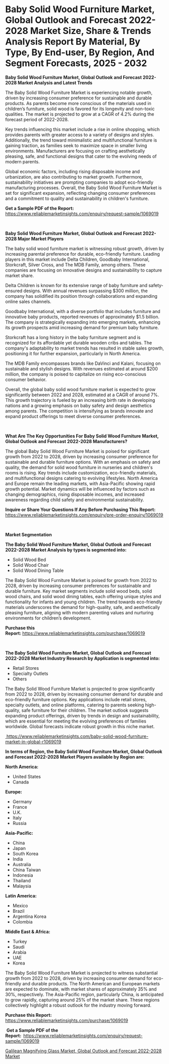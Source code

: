 <p><h1>Baby Solid Wood Furniture Market, Global Outlook and Forecast 2022-2028 Market Size, Share & Trends Analysis Report By Material, By Type, By End-user, By Region, And Segment Forecasts, 2025 - 2032</h1></p><p><strong>Baby Solid Wood Furniture Market, Global Outlook and Forecast 2022-2028 Market Analysis and Latest Trends</strong></p>
<p><p>The Baby Solid Wood Furniture Market is experiencing notable growth, driven by increasing consumer preference for sustainable and durable products. As parents become more conscious of the materials used in children’s furniture, solid wood is favored for its longevity and non-toxic qualities. The market is projected to grow at a CAGR of 4.2% during the forecast period of 2022-2028.</p><p>Key trends influencing this market include a rise in online shopping, which provides parents with greater access to a variety of designs and styles. Additionally, the trend toward minimalistic and multifunctional furniture is gaining traction, as families seek to maximize space in smaller living environments. Manufacturers are focusing on crafting aesthetically pleasing, safe, and functional designs that cater to the evolving needs of modern parents.</p><p>Global economic factors, including rising disposable income and urbanization, are also contributing to market growth. Furthermore, sustainability initiatives are prompting companies to adopt eco-friendly manufacturing processes. Overall, the Baby Solid Wood Furniture Market is set for significant expansion, reflecting changing consumer preferences and a commitment to quality and sustainability in children's furniture.</p></p>
<p><strong>Get a Sample PDF of the Report:&nbsp;</strong> <a href="https://www.reliablemarketinsights.com/enquiry/request-sample/1069019?utm_campaign=2218&utm_medium=2&utm_source=Github&utm_content=ia&utm_term=21032025&utm_id=baby-solid-wood-furniture-market-global-outlook-and-forecast-2022-2028">https://www.reliablemarketinsights.com/enquiry/request-sample/1069019</a></p>
<p>&nbsp;</p>
<p><strong>Baby Solid Wood Furniture Market, Global Outlook and Forecast 2022-2028 Major Market Players</strong></p>
<p><p>The baby solid wood furniture market is witnessing robust growth, driven by increasing parental preference for durable, eco-friendly furniture. Leading players in this market include Delta Children, Goodbaby International, Storkcraft, Silver Cross, and The MDB Family, among others. These companies are focusing on innovative designs and sustainability to capture market share.</p><p>Delta Children is known for its extensive range of baby furniture and safety-ensured designs. With annual revenues surpassing $300 million, the company has solidified its position through collaborations and expanding online sales channels.</p><p>Goodbaby International, with a diverse portfolio that includes furniture and innovative baby products, reported revenues of approximately $1.5 billion. The company is strategically expanding into emerging markets, enhancing its growth prospects amid increasing demand for premium baby furniture.</p><p>Storkcraft has a long history in the baby furniture segment and is recognized for its affordable yet durable wooden cribs and tables. The company's adaptability to market trends has resulted in stable sales growth, positioning it for further expansion, particularly in North America.</p><p>The MDB Family encompasses brands like DaVinci and Kalani, focusing on sustainable and stylish designs. With revenues estimated at around $200 million, the company is poised to capitalize on rising eco-conscious consumer behavior.</p><p>Overall, the global baby solid wood furniture market is expected to grow significantly between 2022 and 2028, estimated at a CAGR of around 7%. This growth trajectory is fueled by an increasing birth rate in developing nations and a growing emphasis on baby safety and design aesthetics among parents. The competition is intensifying as brands innovate and expand product offerings to meet diverse consumer preferences.</p></p>
<p>&nbsp;</p>
<p><strong>What Are The Key Opportunities For Baby Solid Wood Furniture Market, Global Outlook and Forecast 2022-2028 Manufacturers?</strong></p>
<p><p>The global Baby Solid Wood Furniture Market is poised for significant growth from 2022 to 2028, driven by increasing consumer preference for sustainable and durable furniture options. With an emphasis on safety and quality, the demand for solid wood furniture in nurseries and children's rooms is rising. Key trends include customization, eco-friendly materials, and multifunctional designs catering to evolving lifestyles. North America and Europe remain the leading markets, with Asia-Pacific showing rapid growth potential. Market dynamics will be influenced by factors such as changing demographics, rising disposable incomes, and increased awareness regarding child safety and environmental sustainability.</p></p>
<p><strong>Inquire or Share Your Questions If Any Before Purchasing This Report:</strong> <a href="https://www.reliablemarketinsights.com/enquiry/pre-order-enquiry/1069019?utm_campaign=2218&utm_medium=2&utm_source=Github&utm_content=ia&utm_term=21032025&utm_id=baby-solid-wood-furniture-market-global-outlook-and-forecast-2022-2028">https://www.reliablemarketinsights.com/enquiry/pre-order-enquiry/1069019</a></p>
<p>&nbsp;</p>
<p><strong>Market Segmentation</strong></p>
<p><strong>The Baby Solid Wood Furniture Market, Global Outlook and Forecast 2022-2028 Market Analysis by types is segmented into:</strong></p>
<p><ul><li>Solid Wood Bed</li><li>Solid Wood Chair</li><li>Solid Wood Dining Table</li></ul></p>
<p><p>The Baby Solid Wood Furniture Market is poised for growth from 2022 to 2028, driven by increasing consumer preferences for sustainable and durable furniture. Key market segments include solid wood beds, solid wood chairs, and solid wood dining tables, each offering unique styles and functionality for infants and young children. The trend towards eco-friendly materials underscores the demand for high-quality, safe, and aesthetically pleasing furniture, aligning with modern parenting values and nurturing environments for children’s development.</p></p>
<p><strong>Purchase this Report:&nbsp;</strong><a href="https://www.reliablemarketinsights.com/purchase/1069019?utm_campaign=2218&utm_medium=2&utm_source=Github&utm_content=ia&utm_term=21032025&utm_id=baby-solid-wood-furniture-market-global-outlook-and-forecast-2022-2028">https://www.reliablemarketinsights.com/purchase/1069019</a></p>
<p>&nbsp;</p>
<p><strong>The Baby Solid Wood Furniture Market, Global Outlook and Forecast 2022-2028 Market Industry Research by Application is segmented into:</strong></p>
<p><ul><li>Retail Stores</li><li>Specialty Outlets</li><li>Others</li></ul></p>
<p><p>The Baby Solid Wood Furniture Market is projected to grow significantly from 2022 to 2028, driven by increasing consumer demand for durable and eco-friendly furniture options. Key applications include retail stores, specialty outlets, and online platforms, catering to parents seeking high-quality, safe furniture for their children. The market outlook suggests expanding product offerings, driven by trends in design and sustainability, which are essential for meeting the evolving preferences of families worldwide. Global forecasts indicate robust growth in this niche market.</p></p>
<p><a href="https://www.reliablemarketinsights.com/baby-solid-wood-furniture-market-in-global-r1069019?utm_campaign=2218&utm_medium=2&utm_source=Github&utm_content=ia&utm_term=21032025&utm_id=baby-solid-wood-furniture-market-global-outlook-and-forecast-2022-2028">&nbsp;https://www.reliablemarketinsights.com/baby-solid-wood-furniture-market-in-global-r1069019</a></p>
<p><strong>In terms of Region, the Baby Solid Wood Furniture Market, Global Outlook and Forecast 2022-2028 Market Players available by Region are:</strong></p>
<p>
    <p> <strong> North America: </strong>
        <ul>
            <li>United States</li>
            <li>Canada</li>
        </ul>
        </p> 
    <p> <strong> Europe: </strong>
        <ul>
            <li>Germany</li>
            <li>France</li>
            <li>U.K.</li>
            <li>Italy</li>
            <li>Russia</li>
        </ul>
        </p> 
    <p> <strong> Asia-Pacific: </strong>
        <ul>
            <li>China</li>
            <li>Japan</li>
            <li>South Korea</li>
            <li>India</li>
            <li>Australia</li>
            <li>China Taiwan</li>
            <li>Indonesia</li>
            <li>Thailand</li>
            <li>Malaysia</li>
        </ul>
        </p> 
    <p> <strong> Latin America: </strong>
        <ul>
            <li>Mexico</li>
            <li>Brazil</li>
            <li>Argentina Korea</li>
            <li>Colombia</li>
        </ul>
        </p> 
    <p> <strong> Middle East & Africa: </strong>
        <ul>
            <li>Turkey</li>
            <li>Saudi</li>
            <li>Arabia</li>
            <li>UAE</li>
            <li>Korea</li>
        </ul>
    </p>
    </p>
<p><p>The Baby Solid Wood Furniture Market is projected to witness substantial growth from 2022 to 2028, driven by increasing consumer demand for eco-friendly and durable products. The North American and European markets are expected to dominate, with market shares of approximately 35% and 30%, respectively. The Asia-Pacific region, particularly China, is anticipated to grow rapidly, capturing around 25% of the market share. These regions collectively highlight a robust outlook for the industry moving forward.</p></p>
<p><strong>Purchase this Report: </strong><a href="https://www.reliablemarketinsights.com/purchase/1069019?utm_campaign=2218&utm_medium=2&utm_source=Github&utm_content=ia&utm_term=21032025&utm_id=baby-solid-wood-furniture-market-global-outlook-and-forecast-2022-2028">https://www.reliablemarketinsights.com/purchase/1069019</a></p>
<p>&nbsp;<strong>Get a Sample PDF of the Report:&nbsp;&nbsp;</strong><a href="https://www.reliablemarketinsights.com/enquiry/request-sample/1069019?utm_campaign=2218&utm_medium=2&utm_source=Github&utm_content=ia&utm_term=21032025&utm_id=baby-solid-wood-furniture-market-global-outlook-and-forecast-2022-2028">https://www.reliablemarketinsights.com/enquiry/request-sample/1069019</a></p>
<p><strong></strong></p>
<p><p><a href="https://github.com/JakirUddin511/Market-Research-Report-List-2/blob/main/galilean-magnifying-glass-market-global-outlook-and-forecast-2022-2028-market.md?utm_campaign=2218&utm_medium=2&utm_source=Github&utm_content=ia&utm_term=21032025&utm_id=baby-solid-wood-furniture-market-global-outlook-and-forecast-2022-2028">Galilean Magnifying Glass Market, Global Outlook and Forecast 2022-2028 Market</a></p></p>